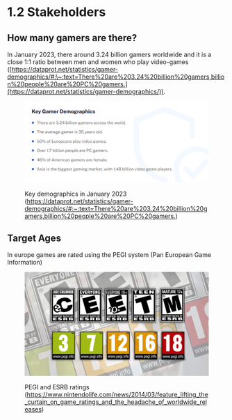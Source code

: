 # 1.2 Stakeholders

## How many gamers are there?

In January 2023, there around 3.24 billion gamers worldwide and it is a close 1:1 ratio between men and women who play video-games ([https://dataprot.net/statistics/gamer-demographics/#:\~:text=There%20are%203.24%20billion%20gamers,billion%20people%20are%20PC%20gamers.](https://dataprot.net/statistics/gamer-demographics/)). &#x20;

<figure><img src="../.gitbook/assets/image (1).png" alt=""><figcaption><p>Key demographics in January 2023 (<a href="https://dataprot.net/statistics/gamer-demographics/">https://dataprot.net/statistics/gamer-demographics/#:~:text=There%20are%203.24%20billion%20gamers,billion%20people%20are%20PC%20gamers.</a>)</p></figcaption></figure>

## Target Ages

In europe games are rated using the PEGI system (Pan European Game Information)

<figure><img src="../.gitbook/assets/image (4).png" alt=""><figcaption><p>PEGI and ESRB ratings (<a href="https://www.nintendolife.com/news/2014/03/feature_lifting_the_curtain_on_game_ratings_and_the_headache_of_worldwide_releases">https://www.nintendolife.com/news/2014/03/feature_lifting_the_curtain_on_game_ratings_and_the_headache_of_worldwide_releases</a>)</p></figcaption></figure>
